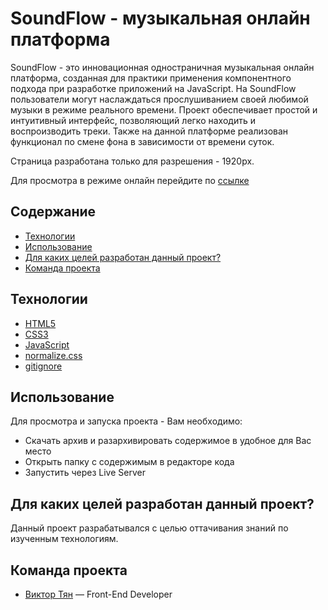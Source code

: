 # SoundFlow - музыкальная онлайн платформа

SoundFlow - это инновационная одностраничная музыкальная онлайн платформа, созданная для практики применения компонентного подхода при разработке приложений на JavaScript. На SoundFlow пользователи могут наслаждаться прослушиванием своей любимой музыки в режиме реального времени. Проект обеспечивает простой и интуитивный интерфейс, позволяющий легко находить и воспроизводить треки. Также на данной платформе реализован функционал
по смене фона в зависимости от времени суток.

Страница разработана только для разрешения - 1920px.

Для просмотра в режиме онлайн перейдите по [ссылке](https://vityan99.github.io/Evklid/)

## Содержание

- [Технологии](#технологии)
- [Использование](#использование)
- [Для каких целей разработан данный проект?](#для-каких-целей-разработан-данный-проект)
- [Команда проекта](#команда-проекта)

## Технологии

- [HTML5](https://html.com/html5/)
- [CSS3](https://www.w3schools.com/W3CSS/)
- [JavaScript](https://learn.javascript.ru/)
- [normalize.css](https://necolas.github.io/normalize.css/)
- [gitignore](https://docs.gitignore.io/)

## Использование

Для просмотра и запуска проекта - Вам необходимо:

- Скачать архив и разархивировать содержимое в удобное для Вас место
- Открыть папку с содержимым в редакторе кода
- Запустить через Live Server

## Для каких целей разработан данный проект?

Данный проект разрабатывался с целью оттачивания знаний по изученным технологиям.

## Команда проекта

- [Виктор Тян](https://t.me/vityan00) — Front-End Developer
